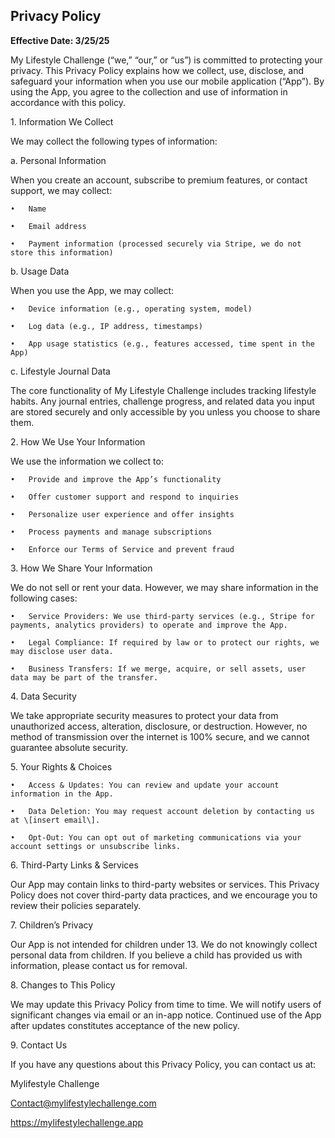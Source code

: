 ## Privacy Policy

**Effective Date: 3/25/25**

My Lifestyle Challenge (“we,” “our,” or “us”) is committed to protecting your privacy. This Privacy Policy explains how we collect, use, disclose, and safeguard your information when you use our mobile application (“App”). By using the App, you agree to the collection and use of information in accordance with this policy.

1\. Information We Collect

We may collect the following types of information:

a. Personal Information

When you create an account, subscribe to premium features, or contact support, we may collect:

	•	Name

	•	Email address

	•	Payment information (processed securely via Stripe, we do not store this information)

b. Usage Data

When you use the App, we may collect:

	•	Device information (e.g., operating system, model)

	•	Log data (e.g., IP address, timestamps)

	•	App usage statistics (e.g., features accessed, time spent in the App)

c. Lifestyle Journal Data

The core functionality of My Lifestyle Challenge includes tracking lifestyle habits. Any journal entries, challenge progress, and related data you input are stored securely and only accessible by you unless you choose to share them.

2\. How We Use Your Information

We use the information we collect to:

	•	Provide and improve the App’s functionality

	•	Offer customer support and respond to inquiries

	•	Personalize user experience and offer insights

	•	Process payments and manage subscriptions

	•	Enforce our Terms of Service and prevent fraud

3\. How We Share Your Information

We do not sell or rent your data. However, we may share information in the following cases:

	•	Service Providers: We use third-party services (e.g., Stripe for payments, analytics providers) to operate and improve the App.

	•	Legal Compliance: If required by law or to protect our rights, we may disclose user data.

	•	Business Transfers: If we merge, acquire, or sell assets, user data may be part of the transfer.

4\. Data Security

We take appropriate security measures to protect your data from unauthorized access, alteration, disclosure, or destruction. However, no method of transmission over the internet is 100% secure, and we cannot guarantee absolute security.

5\. Your Rights & Choices

	•	Access & Updates: You can review and update your account information in the App.

	•	Data Deletion: You may request account deletion by contacting us at \[insert email\].

	•	Opt-Out: You can opt out of marketing communications via your account settings or unsubscribe links.

6\. Third-Party Links & Services

Our App may contain links to third-party websites or services. This Privacy Policy does not cover third-party data practices, and we encourage you to review their policies separately.

7\. Children’s Privacy

Our App is not intended for children under 13\. We do not knowingly collect personal data from children. If you believe a child has provided us with information, please contact us for removal.

8\. Changes to This Policy

We may update this Privacy Policy from time to time. We will notify users of significant changes via email or an in-app notice. Continued use of the App after updates constitutes acceptance of the new policy.

9\. Contact Us

If you have any questions about this Privacy Policy, you can contact us at:

Mylifestyle Challenge 

Contact@mylifestylechallenge.com

https://mylifestylechallenge.app

